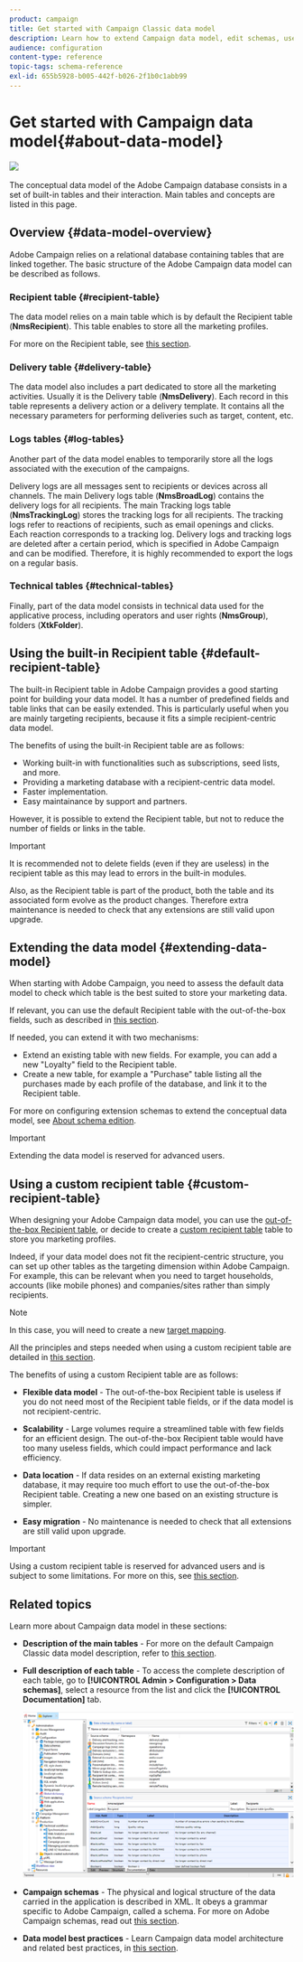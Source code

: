```yaml
---
product: campaign
title: Get started with Campaign Classic data model
description: Learn how to extend Campaign data model, edit schemas, use APIs, and more
audience: configuration
content-type: reference
topic-tags: schema-reference
exl-id: 655b5928-b005-442f-b026-2f1b0c1abb99
---
```

# Get started with Campaign data model{#about-data-model}

![](assets/do-not-localize/v7-only.svg)

The conceptual data model of the Adobe Campaign database consists in a set of built-in tables and their interaction. Main tables and concepts are listed in this page.

## Overview {#data-model-overview}

Adobe Campaign relies on a relational database containing tables that are linked together. The basic structure of the Adobe Campaign data model can be described as follows.

### Recipient table {#recipient-table}

The data model relies on a main table which is by default the Recipient table (**NmsRecipient**). This table enables to store all the marketing profiles.

For more on the Recipient table, see [this section](#default-recipient-table).

### Delivery table {#delivery-table}

The data model also includes a part dedicated to store all the marketing activities. Usually it is the Delivery table (**NmsDelivery**). Each record in this table represents a delivery action or a delivery template. It contains all the necessary parameters for performing deliveries such as target, content, etc.

### Logs tables {#log-tables}

Another part of the data model enables to temporarily store all the logs associated with the execution of the campaigns.

Delivery logs are all messages sent to recipients or devices across all channels. The main Delivery logs table (**NmsBroadLog**) contains the delivery logs for all recipients.
The main Tracking logs table (**NmsTrackingLog**) stores the tracking logs for all recipients. The tracking logs refer to reactions of recipients, such as email openings and clicks. Each reaction corresponds to a tracking log.
Delivery logs and tracking logs are deleted after a certain period, which is specified in Adobe Campaign and can be modified. Therefore, it is highly recommended to export the logs on a regular basis.

### Technical tables {#technical-tables}

Finally, part of the data model consists in technical data used for the applicative process, including operators and user rights (**NmsGroup**), folders (**XtkFolder**).

## Using the built-in Recipient table {#default-recipient-table}

The built-in Recipient table in Adobe Campaign provides a good starting point for building your data model. It has a number of predefined fields and table links that can be easily extended. This is particularly useful when you are mainly targeting recipients, because it fits a simple recipient-centric data model.

The benefits of using the built-in Recipient table are as follows:

* Working built-in with functionalities such as subscriptions, seed lists, and more.
* Providing a marketing database with a recipient-centric data model.
* Faster implementation.
* Easy maintainance by support and partners.

However, it is possible to extend the Recipient table, but not to reduce the number of fields or links in the table.

>[!IMPORTANT]
>
>It is recommended not to delete fields (even if they are useless) in the recipient table as this may lead to errors in the built-in modules.

Also, as the Recipient table is part of the product, both the table and its associated form evolve as the product changes. Therefore extra maintenance is needed to check that any extensions are still valid upon upgrade.

## Extending the data model {#extending-data-model}

When starting with Adobe Campaign, you need to assess the default data model to check which table is the best suited to store your marketing data.

If relevant, you can use the default Recipient table with the out-of-the-box fields, such as described in [this section](#default-recipient-table).

If needed, you can extend it with two mechanisms:

* Extend an existing table with new fields. For example, you can add a new "Loyalty" field to the Recipient table.
* Create a new table, for example a "Purchase" table listing all the purchases made by each profile of the database, and link it to the Recipient table.

For more on configuring extension schemas to extend the conceptual data model, see [About schema edition](../../configuration/using/about-schema-edition.md).

>[!IMPORTANT]
>
>Extending the data model is reserved for advanced users.

## Using a custom recipient table {#custom-recipient-table}

When designing your Adobe Campaign data model, you can use the [out-of-the-box Recipient table](#default-recipient-table), or decide to create a [custom recipient table](../../configuration/using/about-custom-recipient-table.md) table to store you marketing profiles.

Indeed, if your data model does not fit the recipient-centric structure, you can set up other tables as the targeting dimension within Adobe Campaign. For example, this can be relevant when you need to target households, accounts (like mobile phones) and companies/sites rather than simply recipients.

>[!NOTE]
>
>In this case, you will need to create a new [target mapping](../../configuration/using/target-mapping.md).

All the principles and steps needed when using a custom recipient table are detailed in [this section](../../configuration/using/about-custom-recipient-table.md).

The benefits of using a custom Recipient table are as follows:

* **Flexible data model** - The out-of-the-box Recipient table is useless if you do not need most of the Recipient table fields, or if the data model is not recipient-centric.

* **Scalability** - Large volumes require a streamlined table with few fields for an efficient design. The out-of-the-box Recipient table would have too many useless fields, which could impact performance and lack efficiency.

* **Data location** - If data resides on an external existing marketing database, it may require too much effort to use the out-of-the-box Recipient table. Creating a new one based on an existing structure is simpler.

* **Easy migration** - No maintenance is needed to check that all extensions are still valid upon upgrade.

>[!IMPORTANT]
>
>Using a custom recipient table is reserved for advanced users and is subject to some limitations. For more on this, see [this section](../../configuration/using/about-custom-recipient-table.md).

## Related topics

Learn more about Campaign data model in these sections:

* **Description of the main tables** - For more on the default Campaign Classic data model description, refer to [this section](../../configuration/using/data-model-description.md).

* **Full description of each table** -  To access the complete description of each table, go to **[!UICONTROL Admin > Configuration > Data schemas]**, select a resource from the list and click the **[!UICONTROL Documentation]** tab.

    ![](assets/data-model_documentation-tab.png)


* **Campaign schemas** - The physical and logical structure of the data carried in the application is described in XML. It obeys a grammar specific to Adobe Campaign, called a schema. For more on Adobe Campaign schemas, read out [this section](../../configuration/using/about-schema-reference.md).

* **Data model best practices** - Learn Campaign data model architecture and related best practices, in [this section](../../configuration/using/data-model-best-practices.md#data-model-architecture).
